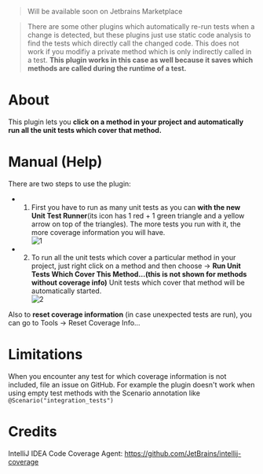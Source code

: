 > Will be available soon on Jetbrains Marketplace  

> There are some other plugins which automatically re-run tests when a change is detected, but these plugins just use static code analysis to find
the tests which directly call the changed code. This does not work if you modifiy a private method which is only indirectly called in a test.
**This plugin works in this case as well because it saves which methods are called during the runtime of a test.**

# About 
This plugin lets you **click on a method in your project and automatically run all the unit tests which cover that method.**

# Manual (Help)
There are two steps to use the plugin:  

- 1. First you have to run as many unit tests as you can **with the new Unit Test Runner**(its icon has 1 red + 1 green triangle and a yellow arrow on top of the triangles).
 The more tests you run with it, the more coverage information you will have.  
 ![1](https://user-images.githubusercontent.com/37183688/93020032-9edebc00-f5e3-11ea-8b1e-856fa5c9676c.png)

- 2. To run all the unit tests which cover a particular method in your project, just right click on a method
and then choose -> **Run Unit Tests Which Cover This Method...(this is not shown for methods without coverage info)**
 Unit tests which cover that method will be automatically started.  
![2](https://user-images.githubusercontent.com/37183688/93020034-9f775280-f5e3-11ea-8721-5821a04b898a.png)


Also to **reset coverage information** (in case unexpected tests are run), you can go to Tools -> Reset Coverage Info...

# Limitations
When you encounter any test for which coverage information is not included, file an issue on GitHub.
For example the plugin doesn't work when using empty test methods with the Scenario annotation like <code>@Scenario("integration_tests")</code>

# Credits
IntelliJ IDEA Code Coverage Agent: https://github.com/JetBrains/intellij-coverage
